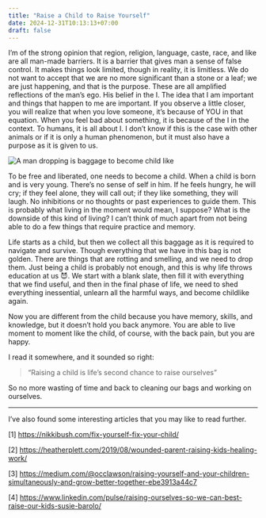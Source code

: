 ```yaml
---
title: "Raise a Child to Raise Yourself"
date: 2024-12-31T10:13:13+07:00
draft: false
---
```


I’m of the strong opinion that region, religion, language, caste, race, and like are all man-made barriers. It is a barrier that gives man a sense of false control. It makes things look limited, though in reality, it is limitless. We do not want to accept that we are no more significant than a stone or a leaf; we are just happening, and that is the purpose. These are all amplified reflections of the man’s ego. His belief in the I. The idea that I am important and things that happen to me are important. If you observe a little closer, you will realize that when you love someone, it’s because of YOU in that equation. When you feel bad about something, it is because of the I in the context. To humans, it is all about I. I don’t know if this is the case with other animals or if it is only a human phenomenon, but it must also have a purpose as it is given to us.

![A man dropping is baggage to become child like](/assets/img/child1.png)

To be free and liberated, one needs to become a child. When a child is born and is very young. There’s no sense of self in him. If he feels hungry, he will cry; if they feel alone, they will call out; if they like something, they will laugh. No inhibitions or no thoughts or past experiences to guide them. This is probably what living in the moment would mean, I suppose? What is the downside of this kind of living? I can’t think of much apart from not being able to do a few things that require practice and memory. 

Life starts as a child, but then we collect all this baggage as it is required to navigate and survive. Though everything that we have in this bag is not golden. There are things that are rotting and smelling, and we need to drop them. Just being a child is probably not enough, and this is why life throws education at us 😈. We start with a blank slate, then fill it with everything that we find useful, and then in the final phase of life, we need to shed everything inessential, unlearn all the harmful ways, and become childlike again. 

Now you are different from the child because you have memory, skills, and knowledge, but it doesn’t hold you back anymore. You are able to live moment to moment like the child, of course, with the back pain, but you are happy.

I read it somewhere, and it sounded so right:

> “Raising a child is life’s second chance to raise ourselves”

So no more wasting of time and back to cleaning our bags and working on ourselves.

---

I’ve also found some interesting articles that you may like to read further.

[1] https://nikkibush.com/fix-yourself-fix-your-child/

[2] https://heatherplett.com/2019/08/wounded-parent-raising-kids-healing-work/

[3] https://medium.com/@occlawson/raising-yourself-and-your-children-simultaneously-and-grow-better-together-ebe3913a44c7

[4] https://www.linkedin.com/pulse/raising-ourselves-so-we-can-best-raise-our-kids-susie-barolo/

